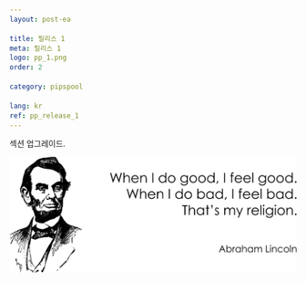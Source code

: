 ```yaml
---
layout: post-ea

title: 릴리스 1
meta: 릴리스 1
logo: pp_1.png
order: 2

category: pipspool

lang: kr
ref: pp_release_1
---
```


섹션 업그레이드.

<a data-fancybox="gallery" href="/img/programming/Lincoln.png"><img src="/img/programming/Lincoln.png" alt=""></a>
